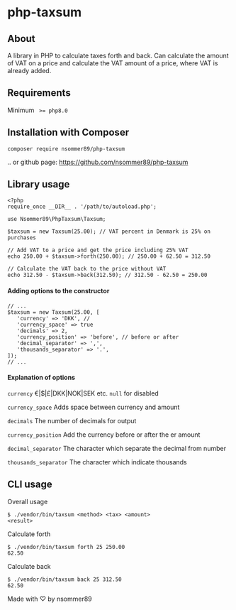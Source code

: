 # php-taxsum
## About
A library in PHP to calculate taxes forth and back. Can calculate the amount of VAT on a price and calculate the VAT amount of a price, where VAT is already added.
## Requirements
Minimum ` >= php8.0`
## Installation with Composer
`composer require nsommer89/php-taxsum`

.. or github page: https://github.com/nsommer89/php-taxsum

## Library usage
```
<?php
require_once __DIR__ . '/path/to/autoload.php';

use Nsommer89\PhpTaxsum\Taxsum;

$taxsum = new Taxsum(25.00); // VAT percent in Denmark is 25% on purchases

// Add VAT to a price and get the price including 25% VAT
echo 250.00 + $taxsum->forth(250.00); // 250.00 + 62.50 = 312.50

// Calculate the VAT back to the price without VAT
echo 312.50 - $taxsum->back(312.50); // 312.50 - 62.50 = 250.00
```

#### Adding options to the constructor
```
// ...
$taxsum = new Taxsum(25.00, [
   'currency' => 'DKK', //
   'currency_space' => true
   'decimals' => 2,
   'currency_position' => 'before', // before or after
   'decimal_separator' => ',',
   'thousands_separator' => '.',
]);
// ...
```
#### Explanation of options
`currency` €|$|£|DKK|NOK|SEK etc. `null` for disabled

`currency_space` Adds space between currency and amount

`decimals` The number of decimals for output

`currency_position` Add the currency before or after the er amount

`decimal_separator` The character which separate the decimal from number

`thousands_separator` The character which indicate thousands

## CLI usage

Overall usage
```
$ ./vendor/bin/taxsum <method> <tax> <amount>
<result>
```

Calculate forth
```
$ ./vendor/bin/taxsum forth 25 250.00
62.50
```

Calculate back
```
$ ./vendor/bin/taxsum back 25 312.50
62.50
```

Made with ♡ by nsommer89